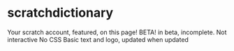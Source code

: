 # scratchdictionary
Your scratch account, featured, on this page! BETA!
in beta, incomplete.
Not interactive
No CSS
Basic text and logo, updated when updated
